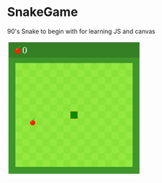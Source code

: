 # SnakeGame
90's Snake to begin with for learning JS and canvas

![Snake Game Demo](https://github.com/jatinbharadwaj/SnakeGame/blob/master/snake.gif)
